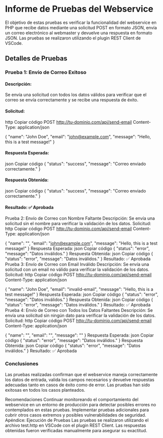 # Informe de Pruebas del Webservice
El objetivo de estas pruebas es verificar la funcionalidad del webservice en PHP que recibe datos mediante una solicitud POST en formato JSON, envía un correo electrónico al webmaster y devuelve una respuesta en formato JSON. Las pruebas se realizaron utilizando el plugin REST Client de VSCode.

## Detalles de Pruebas
### Prueba 1: Envío de Correo Exitoso
#### Descripción: 
Se envía una solicitud con todos los datos válidos para verificar que el correo se envía correctamente y se recibe una respuesta de éxito.
#### Solicitud:
http
Copiar código
POST http://tu-dominio.com/api/send-email
Content-Type: application/json

{
    "name": "John Doe",
    "email": "john@example.com",
    "message": "Hello, this is a test message!"
}
#### Respuesta Esperada:
json
Copiar código
{
    "status": "success",
    "message": "Correo enviado correctamente."
}
#### Respuesta Obtenida:
json
Copiar código
{
    "status": "success",
    "message": "Correo enviado correctamente."
}
#### Resultado: ✅ Aprobada
Prueba 2: Envío de Correo con Nombre Faltante
Descripción: Se envía una solicitud sin el nombre para verificar la validación de los datos.
Solicitud:
http
Copiar código
POST http://tu-dominio.com/api/send-email
Content-Type: application/json

{
    "name": "",
    "email": "john@example.com",
    "message": "Hello, this is a test message!"
}
Respuesta Esperada:
json
Copiar código
{
    "status": "error",
    "message": "Datos inválidos."
}
Respuesta Obtenida:
json
Copiar código
{
    "status": "error",
    "message": "Datos inválidos."
}
Resultado: ✅ Aprobada
Prueba 3: Envío de Correo con Email Inválido
Descripción: Se envía una solicitud con un email no válido para verificar la validación de los datos.
Solicitud:
http
Copiar código
POST http://tu-dominio.com/api/send-email
Content-Type: application/json

{
    "name": "John Doe",
    "email": "invalid-email",
    "message": "Hello, this is a test message!"
}
Respuesta Esperada:
json
Copiar código
{
    "status": "error",
    "message": "Datos inválidos."
}
Respuesta Obtenida:
json
Copiar código
{
    "status": "error",
    "message": "Datos inválidos."
}
Resultado: ✅ Aprobada
Prueba 4: Envío de Correo con Todos los Datos Faltantes
Descripción: Se envía una solicitud sin ningún dato para verificar la validación de los datos.
Solicitud:
http
Copiar código
POST http://tu-dominio.com/api/send-email
Content-Type: application/json

{
    "name": "",
    "email": "",
    "message": ""
}
Respuesta Esperada:
json
Copiar código
{
    "status": "error",
    "message": "Datos inválidos."
}
Respuesta Obtenida:
json
Copiar código
{
    "status": "error",
    "message": "Datos inválidos."
}
Resultado: ✅ Aprobada
### Conclusiones
Las pruebas realizadas confirman que el webservice maneja correctamente los datos de entrada, valida los campos necesarios y devuelve respuestas adecuadas tanto en casos de éxito como de error. Las pruebas han sido exitosas en todos los casos planteados.

Recomendaciones
Continuar monitoreando el comportamiento del webservice en un entorno de producción para detectar posibles errores no contemplados en estas pruebas.
Implementar pruebas adicionales para cubrir otros casos extremos y posibles vulnerabilidades de seguridad.
Apéndice: Ejecución de Pruebas
Las pruebas se realizaron utilizando el archivo test.http en VSCode con el plugin REST Client. Las respuestas obtenidas fueron verificadas manualmente para asegurar su exactitud.
